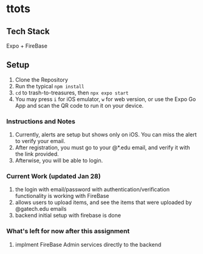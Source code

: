 # ttots

## Tech Stack
Expo + FireBase

## Setup
1. Clone the Repository
2. Run the typical ```npm install```
3. ```cd``` to trash-to-treasures, then ```npx expo start```
4. You may press ```i``` for iOS emulator, ```w``` for web version, or use the Expo Go App and scan the QR code to run it on your device.

### Instructions and Notes
1. Currently, alerts are setup but shows only on iOS. You can miss the alert to verify your email.
2. After registration, you must go to your @*.edu email, and verify it with the link provided.
3. Afterwise, you will be able to login.


### Current Work (updated Jan 28)
1. the login with email/password with authentication/verification functionality is working with FireBase
2. allows users to upload items, and see the items that were uploaded by @gatech.edu emails
3. backend initial setup with firebase is done

### What's left for now after this assignment
1. implment FireBase Admin services directly to the backend
